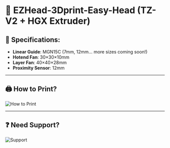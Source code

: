 # 🚀 EZHead-3Dprint-Easy-Head (TZ-V2 + HGX Extruder)  

## 📌 Specifications:
- **Linear Guide**: MGN15C (7mm, 12mm... more sizes coming soon!)  
- **Hotend Fan**: 30×30×10mm  
- **Layer Fan**: 40×40×28mm  
- **Proximity Sensor**: 12mm  

---

## 🖨️ How to Print?  
![How to Print](https://github.com/user-attachments/assets/f32143b2-3b8c-4801-84f8-e441db9298d3)

---

## ❓ Need Support?  
![Support](https://github.com/user-attachments/assets/52c23219-56c6-46a9-a227-456ff2f91656)

